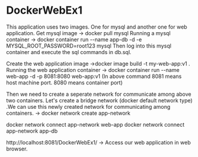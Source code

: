 # DockerWebEx1

This application uses two images. One for mysql and another one for web application.
Get mysql image  -> docker pull mysql
Running a mysql container -> docker container run --name app-db -d -e MYSQL_ROOT_PASSWORD=root123 mysql
Then log into this mysql container and  execute the  sql commands in db.sql.

Create the  web application image ->docker image build -t my-web-app:v1 .
Running the web application container -> docker container run --name web-app -d  -p 8081:8080  web-app:v1
(In above command 8081 means host machine port. 8080 means container port)

Then we need to create a seperate network for communicate among above two containers.
Let's create a bridge network (docker default network type) .We can use  this newly created network for communicating among containers. -> docker network create app-network

docker network connect app-network web-app
docker network connect app-network app-db

http://localhost:8081/DockerWebEx1/ -> Access our web application in web browser.



